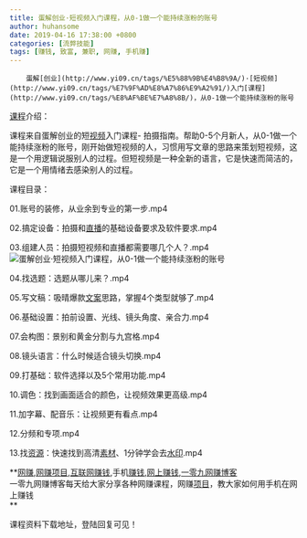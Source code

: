 ```yaml
---
title: 蛋解创业·短视频入门课程，从0-1做一个能持续涨粉的账号
author: huhansome
date: 2019-04-16 17:38:00 +0800
categories: [流弊技能]
tags: [赚钱, 致富, 兼职, 网赚, 手机赚]
---
```



        蛋解[创业](http://www.yi09.cn/tags/%E5%88%9B%E4%B8%9A/)·[短视频](http://www.yi09.cn/tags/%E7%9F%AD%E8%A7%86%E9%A2%91/)入门[课程](http://www.yi09.cn/tags/%E8%AF%BE%E7%A8%8B/)，从0-1做一个能持续涨粉的账号

[课程](http://www.yi09.cn/tags/%E8%AF%BE%E7%A8%8B/ "课程")介绍：

课程来自蛋解创业的短[视频](http://www.yi09.cn/tags/shipin/)入门课程-
拍摄指南。帮助0-5个月新人，从0-1做一个能持续涨粉的账号，刚开始做短视频的人，习惯用写文章的思路来策划短视频，这是一个用逻辑说服别人的过程。但短视频是一种全新的语言，它是快速而简洁的，它是一个用情绪去感染别人的过程。

课程目录：

01.账号的装修，从业余到专业的第一步.mp4

02.搞定设备：拍摄和[直播](http://www.yi09.cn/tags/%E7%9B%B4%E6%92%AD/)的基础设备要求及软件要求.mp4

03.组建人员：拍摄短视频和直播都需要哪几个人？.mp4![蛋解创业·短视频入门课程，从0-1做一个能持续涨粉的账号](http://www.yi09.cn/zb_users/upload/2021/12/20211215204535163957233585725.jpeg)

04.找选题：选题从哪儿来？.mp4

05.写文稿：吸晴爆款[文案](http://www.yi09.cn/tags/%E6%96%87%E6%A1%88/)思路，掌握4个类型就够了.mp4

06.基础设置：拍前设置、光线、镜头角度、亲合力.mp4

07.会构图：景别和黄金分割与九宫格.mp4

08.镜头语言：什么时候适合镜头切换.mp4

09.打基础：软件选择以及5个常用功能.mp4

10.调色：找到画面适合的颜色，让视频效果更高级.mp4

11.加字幕、配音乐：让视频更有看点.mp4

12.分频和专项.mp4

13.找[资源](http://www.yi09.cn/tags/%E8%B5%84%E6%BA%90/)：快速找到高清[素材](http://www.yi09.cn/tags/%E7%B4%A0%E6%9D%90/)、1分钟学会去[水印](http://www.yi09.cn/tags/shuiyin/).mp4

  

  

  

  

**[网赚](http://www.yi09.cn/tags/%E7%BD%91%E8%B5%9A/),[网赚项目](http://www.yi09.cn/tags/%E7%BD%91%E8%B5%9A%E9%A1%B9%E7%9B%AE/),[互联网赚钱](http://www.yi09.cn/tags/%E4%BA%92%E8%81%94%E7%BD%91%E8%B5%9A%E9%92%B1/),手机[赚钱](http://www.yi09.cn/tags/%E8%B5%9A%E9%92%B1/),[网上赚钱](http://www.yi09.cn/tags/%E7%BD%91%E4%B8%8A%E8%B5%9A%E9%92%B1/),[一零九网赚博客](http://www.yi09.cn/tags/%E4%B8%80%E9%9B%B6%E4%B9%9D%E7%BD%91%E8%B5%9A%E5%8D%9A%E5%AE%A2/)  
一零九网赚博客每天给大家分享各种网赚课程，网赚[项目](http://www.yi09.cn/tags/%E9%A1%B9%E7%9B%AE/)，教大家如何用手机在网上赚钱  
**  
  
  

课程资料下载地址，登陆回复可见！

